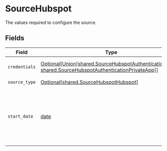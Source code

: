 # SourceHubspot

The values required to configure the source.


## Fields

| Field                                                                                                                                                            | Type                                                                                                                                                             | Required                                                                                                                                                         | Description                                                                                                                                                      | Example                                                                                                                                                          |
| ---------------------------------------------------------------------------------------------------------------------------------------------------------------- | ---------------------------------------------------------------------------------------------------------------------------------------------------------------- | ---------------------------------------------------------------------------------------------------------------------------------------------------------------- | ---------------------------------------------------------------------------------------------------------------------------------------------------------------- | ---------------------------------------------------------------------------------------------------------------------------------------------------------------- |
| `credentials`                                                                                                                                                    | [Optional[Union[shared.SourceHubspotAuthenticationOAuth, shared.SourceHubspotAuthenticationPrivateApp]]](undefined/models/shared/sourcehubspotauthentication.md) | :heavy_check_mark:                                                                                                                                               | Choose how to authenticate to HubSpot.                                                                                                                           |                                                                                                                                                                  |
| `source_type`                                                                                                                                                    | [Optional[shared.SourceHubspotHubspot]](undefined/models/shared/sourcehubspothubspot.md)                                                                         | :heavy_check_mark:                                                                                                                                               | N/A                                                                                                                                                              |                                                                                                                                                                  |
| `start_date`                                                                                                                                                     | [date](https://docs.python.org/3/library/datetime.html#date-objects)                                                                                             | :heavy_check_mark:                                                                                                                                               | UTC date and time in the format 2017-01-25T00:00:00Z. Any data before this date will not be replicated.                                                          | 2017-01-25T00:00:00Z                                                                                                                                             |